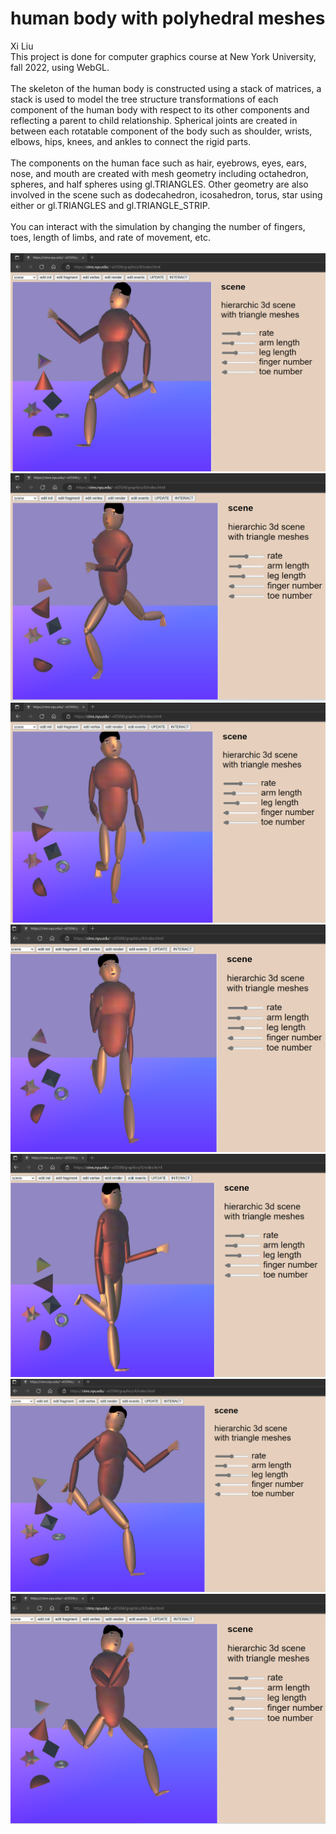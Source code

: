 # human body with polyhedral meshes
Xi Liu</br>
This project is done for computer graphics course at New York University, fall 2022, using WebGL.</br>
</br>
The skeleton of the human body is constructed using a stack of matrices, a stack is used to model the tree structure transformations of each component of the human body with respect to its other components and reflecting a parent to child relationship. Spherical joints are created in between each rotatable component of the body such as shoulder, wrists, elbows, hips, knees, and ankles to connect the rigid parts.</br>
</br>
The components on the human face such as hair, eyebrows, eyes, ears, nose, and mouth are created with mesh geometry including octahedron, spheres, and half spheres using gl.TRIANGLES. Other geometry are also involved in the scene such as dodecahedron, icosahedron, torus, star using either or gl.TRIANGLES and gl.TRIANGLE_STRIP.</br>
</br>
You can interact with the simulation by changing the number of fingers, toes, length of limbs, and rate of movement, etc.</br>
</br>
![0](image/0.png)
![1](image/1.png)
![2](image/2.png)
![3](image/3.png)
![4](image/4.png)
![5](image/5.png)
![6](image/6.png)
